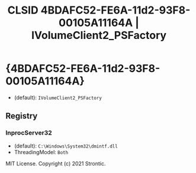 ﻿---
title: "CLSID 4BDAFC52-FE6A-11d2-93F8-00105A11164A | IVolumeClient2_PSFactory"
excerpt: What is COM-Object CLSID 4BDAFC52-FE6A-11d2-93F8-00105A11164A?
---

# {4BDAFC52-FE6A-11d2-93F8-00105A11164A}

* (default): `IVolumeClient2_PSFactory`

## Registry


### InprocServer32

* (default): `C:\Windows\System32\dmintf.dll`
* ThreadingModel: `Both`

MIT License. Copyright (c) 2021 Strontic.


